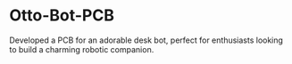 # Otto-Bot-PCB
Developed a PCB for an adorable desk bot, perfect for enthusiasts looking to build a charming robotic companion. 
